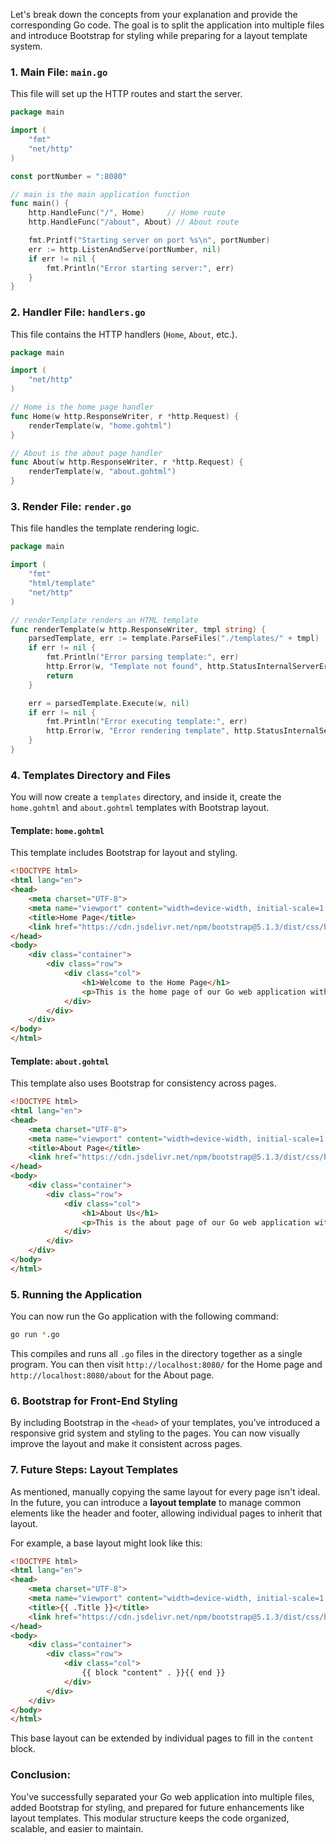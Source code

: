 Let's break down the concepts from your explanation and provide the corresponding Go code. The goal is to split the application into multiple files and introduce Bootstrap for styling while preparing for a layout template system.

### 1. **Main File: `main.go`**
This file will set up the HTTP routes and start the server.

```go
package main

import (
	"fmt"
	"net/http"
)

const portNumber = ":8080"

// main is the main application function
func main() {
	http.HandleFunc("/", Home)     // Home route
	http.HandleFunc("/about", About) // About route

	fmt.Printf("Starting server on port %s\n", portNumber)
	err := http.ListenAndServe(portNumber, nil)
	if err != nil {
		fmt.Println("Error starting server:", err)
	}
}
```

### 2. **Handler File: `handlers.go`**
This file contains the HTTP handlers (`Home`, `About`, etc.).

```go
package main

import (
	"net/http"
)

// Home is the home page handler
func Home(w http.ResponseWriter, r *http.Request) {
	renderTemplate(w, "home.gohtml")
}

// About is the about page handler
func About(w http.ResponseWriter, r *http.Request) {
	renderTemplate(w, "about.gohtml")
}
```

### 3. **Render File: `render.go`**
This file handles the template rendering logic.

```go
package main

import (
	"fmt"
	"html/template"
	"net/http"
)

// renderTemplate renders an HTML template
func renderTemplate(w http.ResponseWriter, tmpl string) {
	parsedTemplate, err := template.ParseFiles("./templates/" + tmpl)
	if err != nil {
		fmt.Println("Error parsing template:", err)
		http.Error(w, "Template not found", http.StatusInternalServerError)
		return
	}

	err = parsedTemplate.Execute(w, nil)
	if err != nil {
		fmt.Println("Error executing template:", err)
		http.Error(w, "Error rendering template", http.StatusInternalServerError)
	}
}
```

### 4. **Templates Directory and Files**
You will now create a `templates` directory, and inside it, create the `home.gohtml` and `about.gohtml` templates with Bootstrap layout.

#### Template: `home.gohtml`
This template includes Bootstrap for layout and styling.

```html
<!DOCTYPE html>
<html lang="en">
<head>
    <meta charset="UTF-8">
    <meta name="viewport" content="width=device-width, initial-scale=1.0">
    <title>Home Page</title>
    <link href="https://cdn.jsdelivr.net/npm/bootstrap@5.1.3/dist/css/bootstrap.min.css" rel="stylesheet">
</head>
<body>
    <div class="container">
        <div class="row">
            <div class="col">
                <h1>Welcome to the Home Page</h1>
                <p>This is the home page of our Go web application with Bootstrap styling.</p>
            </div>
        </div>
    </div>
</body>
</html>
```

#### Template: `about.gohtml`
This template also uses Bootstrap for consistency across pages.

```html
<!DOCTYPE html>
<html lang="en">
<head>
    <meta charset="UTF-8">
    <meta name="viewport" content="width=device-width, initial-scale=1.0">
    <title>About Page</title>
    <link href="https://cdn.jsdelivr.net/npm/bootstrap@5.1.3/dist/css/bootstrap.min.css" rel="stylesheet">
</head>
<body>
    <div class="container">
        <div class="row">
            <div class="col">
                <h1>About Us</h1>
                <p>This is the about page of our Go web application with Bootstrap styling.</p>
            </div>
        </div>
    </div>
</body>
</html>
```

### 5. **Running the Application**
You can now run the Go application with the following command:

```bash
go run *.go
```

This compiles and runs all `.go` files in the directory together as a single program. You can then visit `http://localhost:8080/` for the Home page and `http://localhost:8080/about` for the About page.

### 6. **Bootstrap for Front-End Styling**
By including Bootstrap in the `<head>` of your templates, you’ve introduced a responsive grid system and styling to the pages. You can now visually improve the layout and make it consistent across pages.

### 7. **Future Steps: Layout Templates**
As mentioned, manually copying the same layout for every page isn't ideal. In the future, you can introduce a **layout template** to manage common elements like the header and footer, allowing individual pages to inherit that layout.

For example, a base layout might look like this:

```html
<!DOCTYPE html>
<html lang="en">
<head>
    <meta charset="UTF-8">
    <meta name="viewport" content="width=device-width, initial-scale=1.0">
    <title>{{ .Title }}</title>
    <link href="https://cdn.jsdelivr.net/npm/bootstrap@5.1.3/dist/css/bootstrap.min.css" rel="stylesheet">
</head>
<body>
    <div class="container">
        <div class="row">
            <div class="col">
                {{ block "content" . }}{{ end }}
            </div>
        </div>
    </div>
</body>
</html>
```

This base layout can be extended by individual pages to fill in the `content` block.

### Conclusion:
You’ve successfully separated your Go web application into multiple files, added Bootstrap for styling, and prepared for future enhancements like layout templates. This modular structure keeps the code organized, scalable, and easier to maintain.